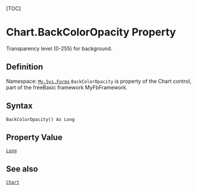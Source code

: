 [TOC]
# Chart.BackColorOpacity Property
Transparency level (0-255) for background.
## Definition
Namespace: [`My.Sys.Forms`](My.Sys.Forms.md)
`BackColorOpacity` is property of the Chart control, part of the freeBasic framework MyFbFramework.
## Syntax
```freeBasic
BackColorOpacity() As Long
```
## Property Value
[`Long`]("https://www.freebasic.net/wiki/KeyPgLong")
## See also
[`Chart`](Chart.md)
